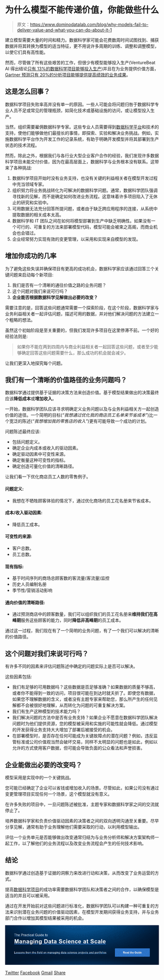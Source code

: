 # 为什么模型不能传递价值，你能做些什么

> 原文：<https://www.dominodatalab.com/blog/why-models-fail-to-deliver-value-and-what-you-can-do-about-it-1>

建立模型需要大量的时间和精力。数据科学家可能会花费数周时间试图找到、捕获数据并将其转换为模型的适当特征，更不用说许多周期的训练、调整和调整模型，以使它们具有高性能。

然而，尽管做了所有这些艰苦的工作，但很少有模型能够投入生产(VentureBeat AI 得出结论[只有 13%的数据科学项目能够投入生产](https://venturebeat.com/2019/07/19/why-do-87-of-data-science-projects-never-make-it-into-production/))并且在为业务提供价值方面， [Gartner 预测只有 20%的分析项目能够提供提高绩效的业务成果](https://blogs.gartner.com/andrew_white/2019/01/03/our-top-data-and-analytics-predicts-for-2019/)。

## 这是怎么回事？

数据科学项目失败率高并没有单一的原因。一些人可能会将问题归咎于数据科学专业人员不足或常见的管理瓶颈，如简化技术或基础设施的访问，或让模型投入生产。

当然，组织需要雇佣数据科学专家。这些专业人员需要得到[数据科学平台](/resources/field-guide/data-science-platforms/)和技术的支持，使他们能够做他们最擅长的事情，即探索、实验和解决业务挑战。例如，实施数据科学平台作为开发工作的记录系统，有助于明确开发模型并将其部署到生产状态的技术流程。

然而，除此之外，根据我们与各行业大型企业客户合作的经验，我们发现许多数据科学项目未能交付价值，因为在最高层面上，数据科学与业务根本没有联系。这带来了各种挑战:

1.  数据科学项目开始时没有业务支持，也没有关键的利益相关者在模型开发过程中充当领域专家。
2.  组织努力将业务挑战转化为可解决的数据科学问题。通常，数据科学团队强调寻找新的见解，而不是确定如何改进业务流程。这意味着许多项目陷入了无休止的研究和实验中。
3.  可用数据无法充分回答所提问题，或者由于缺乏跨应用程序的连接，从系统中提取数据的相关成本太高。
4.  数据科学和 IT 团队之间在如何将模型部署到生产中缺乏明确性。如果没有一个可行的、可重复的方法来部署模型代码，模型可能会被束之高阁，而商业机会也会错过。
5.  企业经常努力实现有效的变更管理，以采用和实现来自模型的发现。

## 增加你成功的几率

为了避免这些失误并确保项目有更高的成功机会，数据科学家应该通过回答三个关键问题来启动每个新项目:

1.  我们是否有一个清晰的通往价值之路的业务问题？
2.  这个问题对我们来说可行吗？
3.  **企业能否根据数据科学见解做出必要的改变？**

需要注意的是，回答这些问题通常需要一个探索阶段，在这个阶段，数据科学家与业务利益相关者一起评估问题，描述可用的数据，并对他们解决问题的方法建立一个粗略的想法。

虽然这个初始阶段是至关重要的，但我们发现许多项目在这里停滞不前。一个好的经验法则是:

> 如果你不能在两到四周内与商业利益相关者一起回答这些问题，或者至少能够确定回答这些问题需要什么，那么成功的机会就会减少。

让我们更深入地探究每个问题。

## 我们有一个清晰的价值路径的业务问题吗？

数据科学通过提供基于证据的决策方法来创造价值。基于模型结果做出的决策最终应该**降低成本**或**增加收入**。

一开始，数据科学团队应该寻求明确定义业务问题以及与业务利益相关方一起创造价值的途径。一个简明的目标(*“我想通过优化我的商店员工名单来节省成本”*)比一个宽泛的陈述(*“我想增加我的零售店的收入”*)更有可能导致一个成功的计划。

问题陈述最终应该:

*   包括问题定义。
*   确定企业内成本或收入的驱动因素。
*   确定驱动因素中可变性来源。
*   确定衡量这种可变性的指标。
*   确定创造可量化价值的清晰路径。

让我们看一下优化商店员工人数的零售例子。

#### 问题定义:

*   我想在不牺牲顾客体验的情况下，通过优化商场的员工花名册来节省成本。

#### 成本/收入驱动因素:

*   降低员工成本。

#### 可变性的来源:

*   客户总数。
*   员工总数。

#### 现有指标:

*   基于时间序列的商场总顾客数的客流量(客流量)监控
*   历史人员编制名册
*   季节性/营销活动影响

#### 通向价值的清晰路径:

*   通过预测商店中的顾客数量，我们可以组织我们的员工花名册来**维持我们在高峰期**服务这些顾客的能力，同时**降低非高峰期**的员工成本。

通过这一过程，我们现在有了一个简明的业务问题，有了一个我们可以解决的清晰的价值路径。

## 这个问题对我们来说可行吗？

有许多不同的因素来评估问题陈述中确定的问题实际上是否可以解决。

这些因素包括:

*   我们有足够的可用数据吗？这些数据是否足够准确？如果数据的质量不够高，或者你不能得到一致的访问，项目很可能在到达时就夭折了。即使您有数据，如果您不理解数据的含义，或者没有主题专家来帮助您，那么所产生的任何见解都不会被很好地理解，从而转化为问题的可重复解决方案。
*   我们有生产这种模型的技术能力吗？
*   我们解决问题的方法中是否有业务支持？如果企业不愿意在数据科学团队解决问题时为他们提供资源，您的模型被采用和实施的可能性就会降低。通过模型的开发获得业务支持大大增加了部署后被接受的机会。
*   在部署模型时，是否存在任何可能成为关键故障点的潜在问题？例如，违反监管标准或公司价值观当然会破坏交易，同样不太明显的问题也是如此，例如以允许的方式使用客户数据，但可能会导致负面的公众看法和声誉损害。

## 企业能做出必要的改变吗？

模型采用是实现中的一个关键挑战。

您可能已经确定了企业可以省钱或增加收入的场景。尽管如此，如果公司没有通过变更管理项目实现任何一个场景，这个模型就没有意义。

在许多失败的项目中，一旦问题陈述被批准，主题专家和数据科学家之间的交流就停止了。

培养数据科学家和负责价值驱动因素的决策者之间的双向透明沟通至关重要。尽早分享见解，通常有助于业务理解他们需要采取的行动，以利用模型输出。

评估一个业务单元是否能够做出改变通常归结为与业务分析师和解决方案架构师一起工作，以了解他们的业务流程以及改变业务流程会产生的任何技术影响。

## 结论

数据科学通过创造基于证据的洞察力来改进行动和决策，从而改变了业务运营的方式。

提高[数据科学项目](/resources/field-guide/managing-data-science-projects/)的成功率需要数据科学团队和决策者之间的合作，以确保模型是适当的并且可以被采用。

通过在开发开始前对这些问题进行标准化，数据科学团队可以构建一种可重复的方法来识别潜在业务问题的价值驱动因素，在模型开发期间获得业务支持，并与业务部门合作以增加其模型结果被采用的机会。

[![The Practical Guide to  Managing Data Science at Scale  Lessons from the field on managing data science projects and portfolios Read the Guide](img/4009b1665a905f8c4b32c9155ca0c9a7.png)](https://cta-redirect.hubspot.com/cta/redirect/6816846/4fa9500d-90e5-4182-8b71-3765859d1265) 

[Twitter](/#twitter) [Facebook](/#facebook) [Gmail](/#google_gmail) [Share](https://www.addtoany.com/share#url=https%3A%2F%2Fwww.dominodatalab.com%2Fblog%2Fwhy-models-fail-to-deliver-value-and-what-you-can-do-about-it%2F&title=Why%20models%20fail%20to%20deliver%20value%20and%20what%20you%20can%20do%20about%20it)